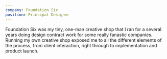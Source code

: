 ```yaml
---
company: Foundation Six
position: Principal Designer
---
```

Foundation Six was my tiny, one-man creative shop that I ran for a several years doing design contract work for some really fanastic companies. Running my own creative shop exposed me to all the different elements of the process, from client interaction, right through to implementation and product launch.

